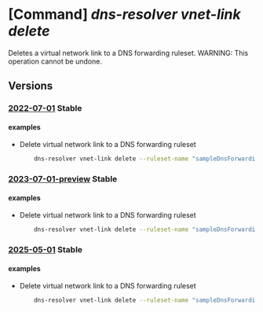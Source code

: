 # [Command] _dns-resolver vnet-link delete_

Deletes a virtual network link to a DNS forwarding ruleset. WARNING: This operation cannot be undone.

## Versions

### [2022-07-01](/Resources/mgmt-plane/L3N1YnNjcmlwdGlvbnMve30vcmVzb3VyY2Vncm91cHMve30vcHJvdmlkZXJzL21pY3Jvc29mdC5uZXR3b3JrL2Ruc2ZvcndhcmRpbmdydWxlc2V0cy97fS92aXJ0dWFsbmV0d29ya2xpbmtzL3t9/2022-07-01.xml) **Stable**

<!-- mgmt-plane /subscriptions/{}/resourcegroups/{}/providers/microsoft.network/dnsforwardingrulesets/{}/virtualnetworklinks/{} 2022-07-01 -->

#### examples

- Delete virtual network link to a DNS forwarding ruleset
    ```bash
        dns-resolver vnet-link delete --ruleset-name "sampleDnsForwardingRuleset" --resource- group "sampleResourceGroup" --name "sampleVirtualNetworkLink"
    ```

### [2023-07-01-preview](/Resources/mgmt-plane/L3N1YnNjcmlwdGlvbnMve30vcmVzb3VyY2Vncm91cHMve30vcHJvdmlkZXJzL21pY3Jvc29mdC5uZXR3b3JrL2Ruc2ZvcndhcmRpbmdydWxlc2V0cy97fS92aXJ0dWFsbmV0d29ya2xpbmtzL3t9/2023-07-01-preview.xml) **Stable**

<!-- mgmt-plane /subscriptions/{}/resourcegroups/{}/providers/microsoft.network/dnsforwardingrulesets/{}/virtualnetworklinks/{} 2023-07-01-preview -->

#### examples

- Delete virtual network link to a DNS forwarding ruleset
    ```bash
        dns-resolver vnet-link delete --ruleset-name "sampleDnsForwardingRuleset" --resource- group "sampleResourceGroup" --name "sampleVirtualNetworkLink"
    ```

### [2025-05-01](/Resources/mgmt-plane/L3N1YnNjcmlwdGlvbnMve30vcmVzb3VyY2Vncm91cHMve30vcHJvdmlkZXJzL21pY3Jvc29mdC5uZXR3b3JrL2Ruc2ZvcndhcmRpbmdydWxlc2V0cy97fS92aXJ0dWFsbmV0d29ya2xpbmtzL3t9/2025-05-01.xml) **Stable**

<!-- mgmt-plane /subscriptions/{}/resourcegroups/{}/providers/microsoft.network/dnsforwardingrulesets/{}/virtualnetworklinks/{} 2025-05-01 -->

#### examples

- Delete virtual network link to a DNS forwarding ruleset
    ```bash
        dns-resolver vnet-link delete --ruleset-name "sampleDnsForwardingRuleset" --resource- group "sampleResourceGroup" --name "sampleVirtualNetworkLink"
    ```
